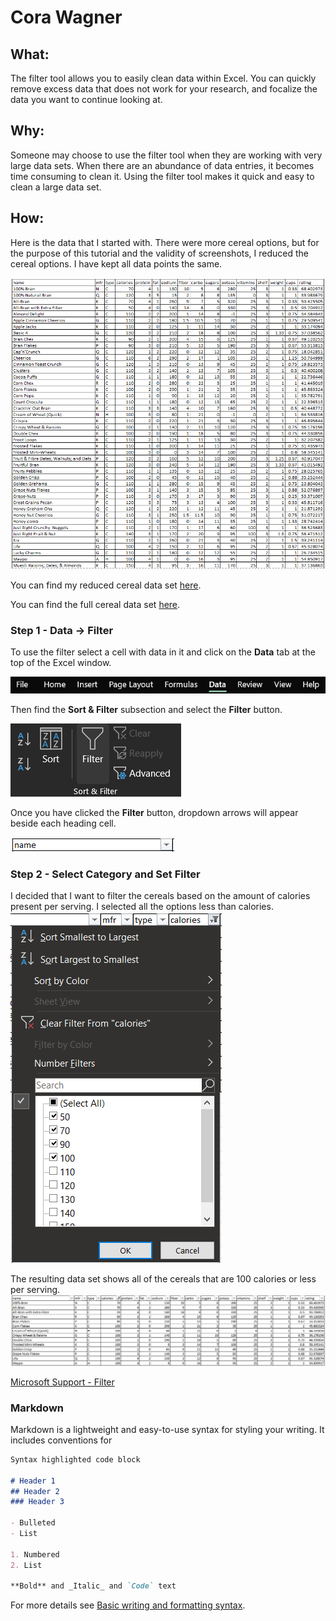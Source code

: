# Cora Wagner

## What:
The filter tool allows you to easily clean data within Excel. You can quickly remove excess data that does not work for your research, and focalize the data you want to continue looking at.

## Why:
Someone may choose to use the filter tool when they are working with very large data sets. When there are an abundance of data entries, it becomes time consuming to clean it. Using the filter tool makes it quick and easy to clean a large data set.

## How:
Here is the data that I started with. There were more cereal options, but for the purpose of this tutorial and the validity of screenshots, I reduced the cereal options. I have kept all data points the same.

![Starting Data Set](StartingData.png)

You can find my reduced cereal data set [here](https://github.com/CoraWagner/Filter/blob/68e98fe8761e2745150774e25eca10c4593a7398/cereal.csv).

You can find the full cereal data set [here](https://www.kaggle.com/crawford/80-cereals/version/2).

### Step 1 - Data -> Filter
To use the filter select a cell with data in it and click on the **Data** tab at the top of the Excel window.

![Filter Tool Location - Image 1](Data.png)

Then find the **Sort & Filter** subsection and select the **Filter** button.

![Filter Tool Loaction - Image 2](Filter.png)

Once you have clicked the **Filter** button, dropdown arrows will appear beside each heading cell.

![Name Dropdown Arrow](Name.png)

### Step 2 - Select Category and Set Filter
I decided that I want to filter the cereals based on the amount of calories present per serving. I selected all the options less than calories.
![Category Filter](FilterCategory.png)

The resulting data set shows all of the cereals that are 100 calories or less per serving.
![Filtered Data Set](FilteredDataSet.png)





[Microsoft Support - Filter](https://support.microsoft.com/en-us/office/filter-function-f4f7cb66-82eb-4767-8f7c-4877ad80c759)


### Markdown

Markdown is a lightweight and easy-to-use syntax for styling your writing. It includes conventions for

```markdown
Syntax highlighted code block

# Header 1
## Header 2
### Header 3

- Bulleted
- List

1. Numbered
2. List

**Bold** and _Italic_ and `Code` text

```

For more details see [Basic writing and formatting syntax](https://docs.github.com/en/github/writing-on-github/getting-started-with-writing-and-formatting-on-github/basic-writing-and-formatting-syntax).
